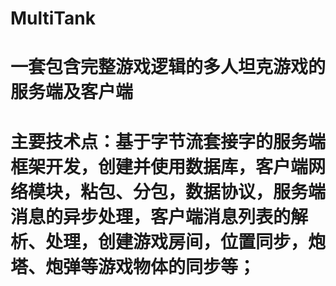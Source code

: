 # MultiTank
# 一套包含完整游戏逻辑的多人坦克游戏的服务端及客户端
# 主要技术点：基于字节流套接字的服务端框架开发，创建并使用数据库，客户端网络模块，粘包、分包，数据协议，服务端消息的异步处理，客户端消息列表的解析、处理，创建游戏房间，位置同步，炮塔、炮弹等游戏物体的同步等；
